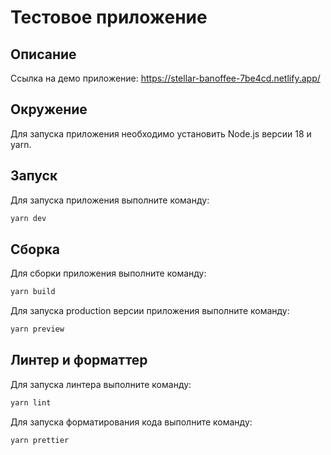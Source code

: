 # Тестовое приложение

## Описание

Ссылка на демо приложение: https://stellar-banoffee-7be4cd.netlify.app/

## Окружение

Для запуска приложения необходимо установить Node.js версии 18 и yarn.

## Запуск

Для запуска приложения выполните команду:

```bash
yarn dev
```

## Сборка

Для сборки приложения выполните команду:

```bash
yarn build
```

Для запуска production версии приложения выполните команду:

```bash
yarn preview
```

## Линтер и форматтер

Для запуска линтера выполните команду:

```bash
yarn lint
```

Для запуска форматирования кода выполните команду:

```bash
yarn prettier
```
